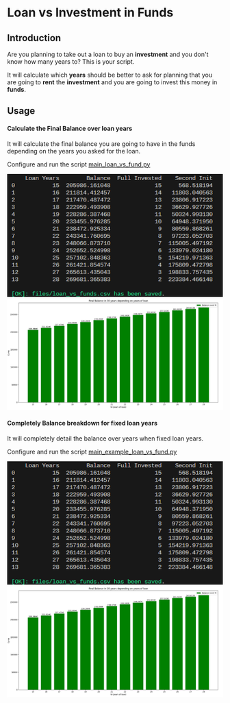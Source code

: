 # Loan vs Investment in Funds

## Introduction
Are you planning to take out a loan to buy an **investment** and you don't know how many years to? This is your script.

It will calculate which **years** should be better to ask for planning that you are going to **rent** the **investment** and you are going to invest this money in **funds**.


## Usage

#### Calculate the Final Balance over loan years
It will calculate the final balance you are going to have in the funds depending on the years you asked for the loan.

Configure and run the script [main_loan_vs_fund.py](main_loan_vs_fund.py)

![alt text](pictures/loan_vs_data.png)
![alt text](pictures/loan_vs_graph.png)

#### Completely Balance breakdown for fixed loan years
It will completely detail the balance over years when fixed loan years.

Configure and run the script [main_example_loan_vs_fund.py](main_example_loan_vs_fund.py)

![alt text](pictures/loan_vs_data.png)
![alt text](pictures/loan_vs_graph.png)
